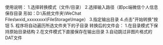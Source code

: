 使用说明：
                  1.选择转换模式（文件/目录）
                  2.选择输入路径（即pc端微信个人信息保存目录 形如：D:\系统文件夹\WeChat Files\wxid_xxxxxxxx\FileStorage\Image）
                  3.指定输出目录
                  4.点击"开始转换"按钮
                  5. 程序将自动遍历所选文件夹下的子目录
转换后的文件会：
                  1.在目录模式下保持原始目录结构
                  2.在文件模式下直接保存在输出目录
                  3.自动跳过非图片格式的DAT文件
                 

